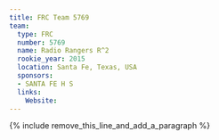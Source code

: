 ```yaml
---
title: FRC Team 5769
team:
  type: FRC
  number: 5769
  name: Radio Rangers R^2
  rookie_year: 2015
  location: Santa Fe, Texas, USA
  sponsors:
  - SANTA FE H S
  links:
    Website:
---
```


{% include remove_this_line_and_add_a_paragraph %}
